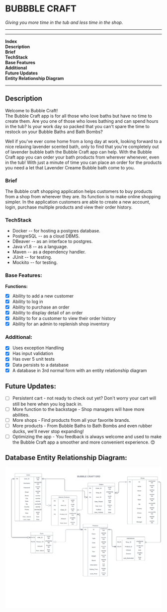 # BUBBBLE CRAFT
*Giving you more time in the tub and less time in the shop.*

---
---
**Index**\
**Description**\
**Brief**\
**TechStack**\
**Base Features**\
**Additional**\
**Future Updates**\
**Entity Relationship Diagram**

---
## Description
Welcome to Bubble Craft!\
The Bubble Craft app is for all those who love baths but have no time to create them.
Are you one of those who loves bathing and can spend hours in the tub? 
Is your work day so packed that you can't spare the time to restock on your Bubble Baths and Bath Bombs?

Well if you've ever come home from a long day at work,
looking forward to a nice relaxing lavender scented bath,
only to find that you're completely out of lavender bubble bath the Bubble Craft app can help.
With the Bubble Craft app you can order your bath products from wherever whenever, even in the tub! 
With just a minute of time you can place an order for the products you need a let that Lavender Creame Bubble bath come to you.

### Brief
The Bubble craft shopping application helps customers to buy products from a shop from wherever they are. Its function is to make online shopping simpler.
In the application customers are able to create a new account, login, purchase multiple products and view their order history.

### TechStack
- Docker -- for hosting a postgres database.
- PostgreSQL -- as a cloud DBMS.
- DBeaver -- as an interface to postgres.
- Java v1.8 -- as a language.
- Maven -- as a dependency handler.
- JUnit -- for testing.
- Mockito -- for testing.


### Base Features:

**Functions:**
- [x] Ability to add a new customer
- [x] Ability to log in
- [x] Ability to purchase an order
- [x] Ability to display detail of an order
- [x] Ability to for a customer to view their order history
- [x] Ability for an admin to replenish shop inventory

### Additional:
- [x] Uses exception Handling
- [x] Has input validation
- [x] Has over 5 unit tests
- [x] Data persists to a database
- [x] A database in 3rd normal form with an entity relationship diagram

## Future Updates:
- [ ] Persistent cart - not ready to check out yet? Don't worry your cart will still be here when you log back in.
- [ ] More function to the backstage - Shop managers will have more abilities. 
- [ ] More shops - Find products from all your favorite brands. 
- [ ] More products - From Bubble Baths to Bath Bombs and even rubber ducks, we'll never stop expanding!
- [ ] Optimizing the app - You feedback is always welcome and used to make the Bubble Craft app a smoother and more convenient experience. 😊
    
## Database Entity Relationship Diagram:

![Entity Relationship Diagram image 3rd normal form.](MyStore\src\main\resources\Bubble_Craft_ERD_Chart.png)

